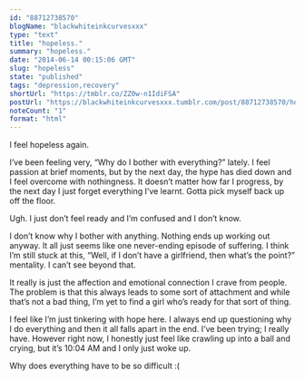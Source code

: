 ```yaml
---
id: "88712738570"
blogName: "blackwhiteinkcurvesxxx"
type: "text"
title: "hopeless."
summary: "hopeless."
date: "2014-06-14 00:15:06 GMT"
slug: "hopeless"
state: "published"
tags: "depression,recovery"
shortUrl: "https://tmblr.co/ZZ0w-n1IdiFSA"
postUrl: "https://blackwhiteinkcurvesxxx.tumblr.com/post/88712738570/hopeless"
noteCount: "1"
format: "html"
---
```


I feel hopeless again. 

I’ve been feeling very, “Why do I bother with everything?” lately. I feel passion at brief moments, but by the next day, the hype has died down and I feel overcome with nothingness. It doesn’t matter how far I progress, by the next day I just forget everything I’ve learnt. Gotta pick myself back up off the floor. 

Ugh. I just don’t feel ready and I’m confused and I don’t know. 

I don’t know why I bother with anything. Nothing ends up working out anyway. It all just seems like one never-ending episode of suffering. I think I’m still stuck at this, “Well, if I don’t have a girlfriend, then what’s the point?” mentality. I can’t see beyond that. 

It really is just the affection and emotional connection I crave from people. The problem is that this always leads to some sort of attachment and while that’s not a bad thing, I’m yet to find a girl who’s ready for that sort of thing. 

I feel like I’m just tinkering with hope here. I always end up questioning why I do everything and then it all falls apart in the end. I’ve been trying; I really have. However right now, I honestly just feel like crawling up into a ball and crying, but it’s 10:04 AM and I only just woke up. 

Why does everything have to be so difficult :(
